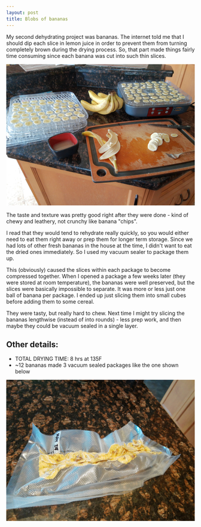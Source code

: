 ```yaml
---
layout: post
title: Blobs of bananas
---
```


My second dehydrating project was bananas. The internet told me that I should dip each slice in lemon juice in order to prevent them from turning completely brown during the drying process. So, that part made things fairly time consuming since each banana was cut into such thin slices.

![Bananas being prepared for dehydration](../images/IMG_20200524_135428682.jpg)

The taste and texture was pretty good right after they were done - kind of chewy and leathery, not crunchy like banana "chips".

I read that they would tend to rehydrate really quickly, so you would either need to eat them right away or prep them for longer term storage. Since we had lots of other fresh bananas in the house at the time, I didn't want to eat the dried ones immediately. So I used my vacuum sealer to package them up.

This (obviously) caused the slices within each package to become compressed together. When I opened a package a few weeks later (they were stored at room temperature), the bananas were well preserved, but the slices were basically impossible to separate. It was more or less just one ball of banana per package. I ended up just slicing them into small cubes before adding them to some cereal.

They were tasty, but really hard to chew. Next time I might try slicing the bananas lengthwise (instead of into rounds) - less prep work, and then maybe they could be vacuum sealed in a single layer.

Other details:
---
+ TOTAL DRYING TIME: 8 hrs at 135F
+ ~12 bananas made 3 vacuum sealed packages like the one shown below

![Vacuum sealed dried bananas](../images/IMG_20200530_183022971.jpg)
